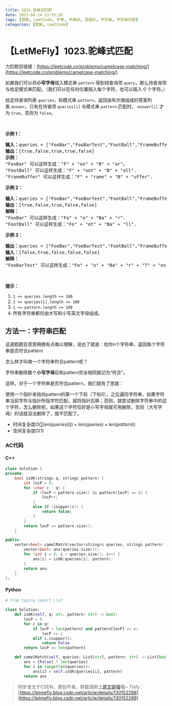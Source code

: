 ```yaml
---
title: 1023.驼峰式匹配
date: 2023-04-14 13:55:28
tags: [题解, LeetCode, 中等, 字典树, 双指针, 字符串, 字符串匹配]
categories: [题解, LeetCode]
---
```


# 【LetMeFly】1023.驼峰式匹配

力扣题目链接：[https://leetcode.cn/problems/camelcase-matching/](https://leetcode.cn/problems/camelcase-matching/)

<p>如果我们可以将<strong>小写字母</strong>插入模式串&nbsp;<code>pattern</code>&nbsp;得到待查询项&nbsp;<code>query</code>，那么待查询项与给定模式串匹配。（我们可以在任何位置插入每个字符，也可以插入 0 个字符。）</p>

<p>给定待查询列表&nbsp;<code>queries</code>，和模式串&nbsp;<code>pattern</code>，返回由布尔值组成的答案列表&nbsp;<code>answer</code>。只有在待查项&nbsp;<code>queries[i]</code> 与模式串&nbsp;<code>pattern</code> 匹配时，&nbsp;<code>answer[i]</code>&nbsp;才为 <code>true</code>，否则为 <code>false</code>。</p>

<p>&nbsp;</p>

<p><strong>示例 1：</strong></p>

<pre><strong>输入：</strong>queries = [&quot;FooBar&quot;,&quot;FooBarTest&quot;,&quot;FootBall&quot;,&quot;FrameBuffer&quot;,&quot;ForceFeedBack&quot;], pattern = &quot;FB&quot;
<strong>输出：</strong>[true,false,true,true,false]
<strong>示例：</strong>
&quot;FooBar&quot; 可以这样生成：&quot;F&quot; + &quot;oo&quot; + &quot;B&quot; + &quot;ar&quot;。
&quot;FootBall&quot; 可以这样生成：&quot;F&quot; + &quot;oot&quot; + &quot;B&quot; + &quot;all&quot;.
&quot;FrameBuffer&quot; 可以这样生成：&quot;F&quot; + &quot;rame&quot; + &quot;B&quot; + &quot;uffer&quot;.</pre>

<p><strong>示例 2：</strong></p>

<pre><strong>输入：</strong>queries = [&quot;FooBar&quot;,&quot;FooBarTest&quot;,&quot;FootBall&quot;,&quot;FrameBuffer&quot;,&quot;ForceFeedBack&quot;], pattern = &quot;FoBa&quot;
<strong>输出：</strong>[true,false,true,false,false]
<strong>解释：</strong>
&quot;FooBar&quot; 可以这样生成：&quot;Fo&quot; + &quot;o&quot; + &quot;Ba&quot; + &quot;r&quot;.
&quot;FootBall&quot; 可以这样生成：&quot;Fo&quot; + &quot;ot&quot; + &quot;Ba&quot; + &quot;ll&quot;.
</pre>

<p><strong>示例 3：</strong></p>

<pre><strong>输出：</strong>queries = [&quot;FooBar&quot;,&quot;FooBarTest&quot;,&quot;FootBall&quot;,&quot;FrameBuffer&quot;,&quot;ForceFeedBack&quot;], pattern = &quot;FoBaT&quot;
<strong>输入：</strong>[false,true,false,false,false]
<strong>解释： </strong>
&quot;FooBarTest&quot; 可以这样生成：&quot;Fo&quot; + &quot;o&quot; + &quot;Ba&quot; + &quot;r&quot; + &quot;T&quot; + &quot;est&quot;.
</pre>

<p>&nbsp;</p>

<p><strong>提示：</strong></p>

<ol>
	<li><code>1 &lt;= queries.length &lt;= 100</code></li>
	<li><code>1 &lt;= queries[i].length &lt;= 100</code></li>
	<li><code>1 &lt;= pattern.length &lt;= 100</code></li>
	<li>所有字符串都仅由大写和小写英文字母组成。</li>
</ol>


    
## 方法一：字符串匹配

这道题题目意思稍微有点难以理解，说白了就是：给你n个字符串，返回每个字符串是否符合pattern

怎么样才叫做一个字符串符合pattern呢？

字符串删除数个**小写字母**后和pattern完全相同就记为“符合”。

这样，对于一个字符串是否符合pattern，我们就有了思路：

使用一个指针来指向pattern的第一个下标（下标0），之后遍历字符串，如果字符串当前字符与指针所指字符匹配，就将指针后移；否则，就尝试删除字符串中的这个字符，怎么删除呢，如果这个字符恰好是小写字母就可用删除，否则（大写字母）的话就没法删除了，就不匹配了。

+ 时间复杂度$O(\sum len(queries[i]) + len(queries)\times len(pattern))$
+ 空间复杂度$O(1)$

### AC代码

#### C++

```cpp
class Solution {
private:
    bool isOK(string& q, string& pattern) {
        int locP = 0;
        for (char c : q) {
            if (locP < pattern.size() && pattern[locP] == c) {
                locP++;
            }
            else if (isupper(c)) {
                return false;
            }
        }
        return locP == pattern.size();
    }

public:
    vector<bool> camelMatch(vector<string>& queries, string& pattern) {
        vector<bool> ans(queries.size());
        for (int i = 0; i < queries.size(); i++) {
            ans[i] = isOK(queries[i], pattern);
        }
        return ans;
    }
};
```

#### Python

```python
# from typing import List

class Solution:
    def isOK(self, q: str, pattern: str) -> bool:
        locP = 0
        for c in q:
            if locP < len(pattern) and pattern[locP] == c:
                locP += 1
            elif c.isupper():
                return False
        return locP == len(pattern)

    def camelMatch(self, queries: List[str], pattern: str) -> List[bool]:
        ans = [False] * len(queries)
        for i in range(len(queries)):
            ans[i] = self.isOK(queries[i], pattern)
        return ans
```

> 同步发文于CSDN，原创不易，转载请附上[原文链接](https://blog.letmefly.xyz/2023/04/14/LeetCode%201023.%E9%A9%BC%E5%B3%B0%E5%BC%8F%E5%8C%B9%E9%85%8D/)哦~
> Tisfy：[https://letmefly.blog.csdn.net/article/details/130152288](https://letmefly.blog.csdn.net/article/details/130152288)
